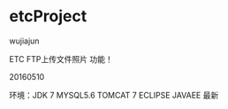 # etcProject



wujiajun


ETC   FTP上传文件照片 功能！  


20160510



环境：JDK 7   MYSQL5.6    TOMCAT 7    ECLIPSE JAVAEE  最新
